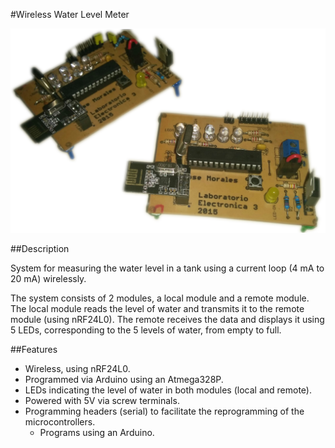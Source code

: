 #Wireless Water Level Meter

![Built modules](Built.png)

##Description

System for measuring the water level in a tank using a current loop (4 mA to 20 mA) wirelessly.

The system consists of 2 modules, a local module and a remote module.
	The local module reads the level of water and transmits it to the remote module (using nRF24L0).
	The remote receives the data and displays it using 5 LEDs, corresponding to the 5 levels of water, from empty to full.

##Features
- Wireless, using nRF24L0.
- Programmed via Arduino using an Atmega328P.
- LEDs indicating the level of water in both modules (local and remote).
- Powered with 5V via screw terminals.
- Programming headers (serial) to facilitate the reprogramming of the microcontrollers.
	- Programs using an Arduino.
